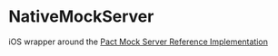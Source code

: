 # NativeMockServer

iOS wrapper around the [Pact Mock Server Reference Implementation](https://github.com/pact-foundation/pact-reference/tree/master/rust/pact_mock_server)
